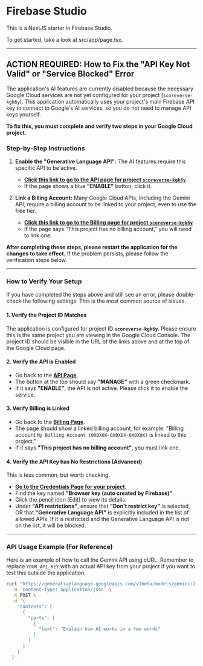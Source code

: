 # Firebase Studio

This is a NextJS starter in Firebase Studio.

To get started, take a look at src/app/page.tsx.

---
## ACTION REQUIRED: How to Fix the "API Key Not Valid" or "Service Blocked" Error

The application's AI features are currently disabled because the necessary Google Cloud services are not yet configured for your project (`scoreverse-kgk6y`). This application automatically uses your project's main Firebase API key to connect to Google's AI services, so you do not need to manage API keys yourself.

**To fix this, you must complete and verify two steps in your Google Cloud project.**

### Step-by-Step Instructions

1.  **Enable the "Generative Language API":** The AI features require this specific API to be active.
    *   **[Click this link to go to the API page for project `scoreverse-kgk6y`](https://console.cloud.google.com/apis/library/generativelanguage.googleapis.com?project=scoreverse-kgk6y)**
    *   If the page shows a blue **"ENABLE"** button, click it.

2.  **Link a Billing Account:** Many Google Cloud APIs, including the Gemini API, require a billing account to be linked to your project, even to use the free tier.
    *   **[Click this link to go to the Billing page for project `scoreverse-kgk6y`](https://console.cloud.google.com/billing/linkedaccount?project=scoreverse-kgk6y)**
    *   If the page says "This project has no billing account," you will need to link one.

**After completing these steps, please restart the application for the changes to take effect.** If the problem persists, please follow the verification steps below.

---

### How to Verify Your Setup

If you have completed the steps above and still see an error, please double-check the following settings. This is the most common source of issues.

#### 1. Verify the Project ID Matches

The application is configured for project ID **`scoreverse-kgk6y`**. Please ensure this is the same project you are viewing in the Google Cloud Console. The project ID should be visible in the URL of the links above and at the top of the Google Cloud page.

#### 2. Verify the API is Enabled

*   Go back to the **[API Page](https://console.cloud.google.com/apis/library/generativelanguage.googleapis.com?project=scoreverse-kgk6y)**.
*   The button at the top should say **"MANAGE"** with a green checkmark.
*   If it says **"ENABLE"**, the API is not active. Please click it to enable the service.

#### 3. Verify Billing is Linked

*   Go back to the **[Billing Page](https://console.cloud.google.com/billing/linkedaccount?project=scoreverse-kgk6y)**.
*   The page should show a linked billing account, for example: "Billing account `My Billing Account (0X0X0X-0X0X0X-0X0X0X)` is linked to this project."
*   If it says **"This project has no billing account"**, you must link one.

#### 4. Verify the API Key has No Restrictions (Advanced)

This is less common, but worth checking.
*   **[Go to the Credentials Page for your project](https://console.cloud.google.com/apis/credentials?project=scoreverse-kgk6y)**.
*   Find the key named **"Browser key (auto created by Firebase)"**.
*   Click the pencil icon (Edit) to view its details.
*   Under **"API restrictions"**, ensure that **"Don't restrict key"** is selected, OR that **"Generative Language API"** is explicitly included in the list of allowed APIs. If it is restricted and the Generative Language API is not on the list, it will be blocked.

---

### API Usage Example (For Reference)

Here is an example of how to call the Gemini API using cURL. Remember to replace `YOUR_API_KEY` with an actual API key from your project if you want to test this outside the application.

```bash
curl "https://generativelanguage.googleapis.com/v1beta/models/gemini-2.0-flash:generateContent?key=YOUR_API_KEY" \
  -H 'Content-Type: application/json' \
  -X POST \
  -d '{
    "contents": [
      {
        "parts": [
          {
            "text": "Explain how AI works in a few words"
          }
        ]
      }
    ]
  }'
```
